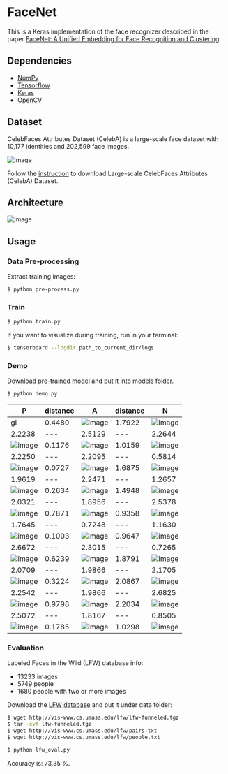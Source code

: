 # FaceNet

This is a Keras implementation of the face recognizer described in the paper [FaceNet: A Unified Embedding for Face Recognition and Clustering](https://arxiv.org/abs/1503.03832).

## Dependencies
- [NumPy](http://docs.scipy.org/doc/numpy-1.10.1/user/install.html)
- [Tensorflow](https://www.tensorflow.org/versions/r0.8/get_started/os_setup.html)
- [Keras](https://keras.io/#installation)
- [OpenCV](https://opencv-python-tutroals.readthedocs.io/en/latest/)

## Dataset

CelebFaces Attributes Dataset (CelebA) is a large-scale face dataset with 10,177 identities and 202,599 face images.

![image](https://github.com/foamliu/FaceNet/raw/master/images/CelebA.png)

Follow the [instruction](http://mmlab.ie.cuhk.edu.hk/projects/CelebA.html) to download Large-scale CelebFaces Attributes (CelebA) Dataset.

## Architecture
![image](https://github.com/foamliu/FaceNet/raw/master/images/model.png)

## Usage
### Data Pre-processing
Extract training images:
```bash
$ python pre-process.py
```

### Train
```bash
$ python train.py
```

If you want to visualize during training, run in your terminal:
```bash
$ tensorboard --logdir path_to_current_dir/logs
```

### Demo

Download [pre-trained model](https://github.com/foamliu/Look-Into-Person/releases/download/v1.0/model.119-2.2473.hdf5) and put it into models folder.

```bash
$ python demo.py
```

P | distance | A | distance | N |
|---|---|---|---|---|
gi|0.4480|![image](https://github.com/foamliu/FaceNet/raw/master/images/0_a_image.png)|1.7922|![image](https://github.com/foamliu/FaceNet/raw/master/images/0_n_image.png)|
|2.2238|---|2.5129|---|2.2644|
|![image](https://github.com/foamliu/FaceNet/raw/master/images/1_p_image.png)|0.1176|![image](https://github.com/foamliu/FaceNet/raw/master/images/1_a_image.png)|1.0159|![image](https://github.com/foamliu/FaceNet/raw/master/images/1_n_image.png)|
|2.2250|---|2.2095|---|0.5814|
|![image](https://github.com/foamliu/FaceNet/raw/master/images/2_p_image.png)|0.0727|![image](https://github.com/foamliu/FaceNet/raw/master/images/2_a_image.png)|1.6875|![image](https://github.com/foamliu/FaceNet/raw/master/images/2_n_image.png)|
|1.9619|---|2.2471|---|1.2657|
|![image](https://github.com/foamliu/FaceNet/raw/master/images/3_p_image.png)|0.2634|![image](https://github.com/foamliu/FaceNet/raw/master/images/3_a_image.png)|1.4948|![image](https://github.com/foamliu/FaceNet/raw/master/images/3_n_image.png)|
|2.0321|---|1.8956|---|2.5378|
|![image](https://github.com/foamliu/FaceNet/raw/master/images/4_p_image.png)|0.7871|![image](https://github.com/foamliu/FaceNet/raw/master/images/4_a_image.png)|0.9358|![image](https://github.com/foamliu/FaceNet/raw/master/images/4_n_image.png)|
|1.7645|---|0.7248|---|1.1630|
|![image](https://github.com/foamliu/FaceNet/raw/master/images/5_p_image.png)|0.1003|![image](https://github.com/foamliu/FaceNet/raw/master/images/5_a_image.png)|0.9647|![image](https://github.com/foamliu/FaceNet/raw/master/images/5_n_image.png)|
|2.6672|---|2.3015|---|0.7265|
|![image](https://github.com/foamliu/FaceNet/raw/master/images/6_p_image.png)|0.6239|![image](https://github.com/foamliu/FaceNet/raw/master/images/6_a_image.png)|1.8791|![image](https://github.com/foamliu/FaceNet/raw/master/images/6_n_image.png)|
|2.0709|---|1.9866|---|2.1705|
|![image](https://github.com/foamliu/FaceNet/raw/master/images/7_p_image.png)|0.3224|![image](https://github.com/foamliu/FaceNet/raw/master/images/7_a_image.png)|2.0867|![image](https://github.com/foamliu/FaceNet/raw/master/images/7_n_image.png)|
|2.2542|---|1.9866|---|2.6825|
|![image](https://github.com/foamliu/FaceNet/raw/master/images/8_p_image.png)|0.9798|![image](https://github.com/foamliu/FaceNet/raw/master/images/8_a_image.png)|2.2034|![image](https://github.com/foamliu/FaceNet/raw/master/images/8_n_image.png)|
|2.5072|---|1.8167|---|0.8505|
|![image](https://github.com/foamliu/FaceNet/raw/master/images/9_p_image.png)|0.1785|![image](https://github.com/foamliu/FaceNet/raw/master/images/9_a_image.png)|1.0298|![image](https://github.com/foamliu/FaceNet/raw/master/images/9_n_image.png)|

### Evaluation

Labeled Faces in the Wild (LFW) database info:

- 13233 images
- 5749 people
- 1680 people with two or more images

Download the [LFW database](http://vis-www.cs.umass.edu/lfw/lfw-deepfunneled.tgz) and put it under data folder:

```bash
$ wget http://vis-www.cs.umass.edu/lfw/lfw-funneled.tgz
$ tar -xvf lfw-funneled.tgz
$ wget http://vis-www.cs.umass.edu/lfw/pairs.txt
$ wget http://vis-www.cs.umass.edu/lfw/people.txt

$ python lfw_eval.py
```

Accuracy is: 73.35 %.